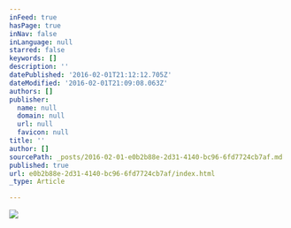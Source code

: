 ```yaml
---
inFeed: true
hasPage: true
inNav: false
inLanguage: null
starred: false
keywords: []
description: ''
datePublished: '2016-02-01T21:12:12.705Z'
dateModified: '2016-02-01T21:09:08.063Z'
authors: []
publisher:
  name: null
  domain: null
  url: null
  favicon: null
title: ''
author: []
sourcePath: _posts/2016-02-01-e0b2b88e-2d31-4140-bc96-6fd7724cb7af.md
published: true
url: e0b2b88e-2d31-4140-bc96-6fd7724cb7af/index.html
_type: Article

---
```

![](https://the-grid-user-content.s3-us-west-2.amazonaws.com/8d6e6c15-7088-4add-b38d-bcf2df566044.jpg)